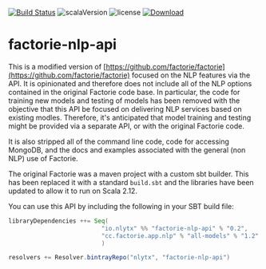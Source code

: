 [![Build Status](https://travis-ci.org/nlytx/factorie-nlp-api.svg?branch=master)](https://travis-ci.org/nlytx/factorie-nlp-api) ![scalaVersion](https://img.shields.io/badge/scala-2.12.4-blue.svg) ![license](https://img.shields.io/badge/license-Apache%202-blue.svg)  [ ![Download](https://api.bintray.com/packages/nlytx/factorie-nlp-api/factorie-nlp-api/images/download.svg?version=0.2) ](https://bintray.com/nlytx/factorie-nlp-api/factorie-nlp-api/0.2/link)

# factorie-nlp-api

This is a modified version of [https://github.com/factorie/factorie](https://github.com/factorie/factorie) focused on the NLP features via the API. It is opinionated and therefore does not include all of the NLP options contained in the original Factorie code base. In particular, the code for training new models and testing of models has been removed with the objective that this API be focused on delivering NLP services based on existing modles. Therefore, it's anticipated that model training and testing might be provided via a separate API, or with the original Factorie code.

It is also stripped all of the command line code, code for accessing MongoDB, and the docs and examples associated with the general (non NLP) use of Factorie.

The original Factorie was a maven project with a custom sbt builder. This has been replaced it with a standard ```build.sbt```
and the libraries have been updated to allow it to run on Scala 2.12.

You can use this API by including the following in your SBT build file:

```scala
libraryDependencies ++= Seq(
                          "io.nlytx" %% "factorie-nlp-api" % "0.2",
                          "cc.factorie.app.nlp" % "all-models" % "1.2"
                          )

resolvers += Resolver.bintrayRepo("nlytx", "factorie-nlp-api")
```
